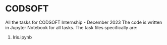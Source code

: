 # CODSOFT
All the tasks for CODSOFT Internship - December 2023
The code is written in Jupyter Notebook for all tasks.
The task files specifically are:
1) Iris.ipynb
